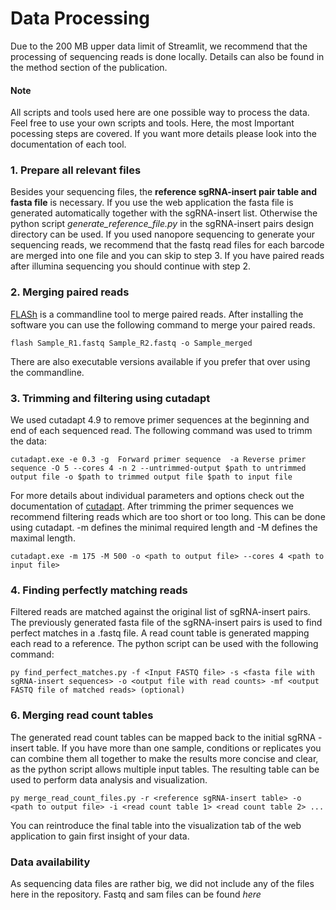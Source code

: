 # Data Processing
Due to the 200 MB upper data limit  of Streamlit, we recommend that the processing of sequencing reads is done locally.
Details can also be found in the method section of the publication.

#### Note

All scripts and tools used here are one possible way to process the data. Feel free to use your own scripts and tools. Here, the most Important
pocessing steps are covered. If you want more details please look into the documentation of each tool.

### 1.  Prepare all relevant files

Besides your sequencing files, the **reference sgRNA-insert pair table and fasta file** is necessary. If you use the web application the fasta file is generated automatically
together with the sgRNA-insert list. Otherwise the python script *generate_reference_file.py* in the sgRNA-insert pairs design directory  can be used. If you used nanopore sequencing to generate your sequencing reads, we recommend that the fastq read files for each barcode are merged into one file and you can skip to step 3. If you have paired reads after illumina sequencing you should continue with step 2.

### 2. Merging paired reads
[FLASh](https://ccb.jhu.edu/software/FLASH/#:~:text=FLASH%20is%20designed%20to%20merge,to%20merge%20RNA%2Dseq%20data.) is a commandline tool to merge paired reads. After installing the software you can use the following command to merge your paired reads.
```
flash Sample_R1.fastq Sample_R2.fastq -o Sample_merged
```
There are also executable versions available if you prefer that over using the commandline.

### 3. Trimming and filtering using cutadapt 
We used cutadapt 4.9 to remove primer sequences at the beginning and end of each sequenced read. The following command was used to trimm the data:

```
cutadapt.exe -e 0.3 -g  Forward primer sequence  -a Reverse primer sequence -O 5 --cores 4 -n 2 --untrimmed-output $path to untrimmed output file -o $path to trimmed output file $path to input file
```
For more details about individual parameters and options check out the documentation of [cutadapt](https://cutadapt.readthedocs.io/en/stable/). After trimming the primer sequences we recommend filtering reads which are too short or too long. This can be done using cutadapt. -m defines the minimal required length and -M defines the maximal length. 
```
cutadapt.exe -m 175 -M 500 -o <path to output file> --cores 4 <path to input file>
```

### 4. Finding perfectly matching reads
Filtered reads are matched against the original list of sgRNA-insert pairs. The previously generated fasta file of the sgRNA-insert pairs is used to find perfect matches in a .fastq file. A read count table is generated mapping each read to a reference. The python script can be used with the following command:
```
py find_perfect_matches.py -f <Input FASTQ file> -s <fasta file with sgRNA-insert sequences> -o <output file with read counts> -mf <output FASTQ file of matched reads> (optional)
```

### 6. Merging read count tables
The generated read count tables can be mapped back to the initial sgRNA - insert table. If you have more than one sample, conditions or replicates you can combine them all together to make the results more concise and clear, as the python script allows multiple input tables. The resulting table can be used to perform data analysis and visualization.
```
py merge_read_count_files.py -r <reference sgRNA-insert table> -o <path to output file> -i <read count table 1> <read count table 2> ...
```
You can reintroduce the final table into the visualization tab of the web application to gain first insight of your data.

### Data availability
As sequencing data files are rather big, we did not include any of the files here in the repository. Fastq and sam files can be found *here*